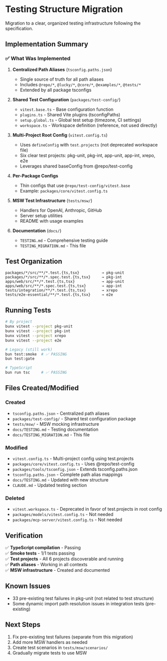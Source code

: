 # Testing Structure Migration

Migration to a clear, organized testing infrastructure following the specification.

## Implementation Summary

### ✅ What Was Implemented

1. **Centralized Path Aliases** (`tsconfig.paths.json`)
   - Single source of truth for all path aliases
   - Includes `@repo/*`, `@lucky/*`, `@core/*`, `@examples/*`, `@tests/*`
   - Extended by all package tsconfigs

2. **Shared Test Configuration** (`packages/test-config/`)
   - `vitest.base.ts` - Base configuration function
   - `plugins.ts` - Shared Vite plugins (tsconfigPaths)
   - `setup.global.ts` - Global test setup (timezone, CI settings)
   - `workspace.ts` - Workspace definition (reference, not used directly)

3. **Multi-Project Root Config** (`vitest.config.ts`)
   - Uses `defineConfig` with `test.projects` (not deprecated workspace file)
   - Six clear test projects: pkg-unit, pkg-int, app-unit, app-int, xrepo, e2e
   - Leverages shared baseConfig from @repo/test-config

4. **Per-Package Configs**
   - Thin configs that use `@repo/test-config/vitest.base`
   - Example: `packages/core/vitest.config.ts`

5. **MSW Test Infrastructure** (`tests/msw/`)
   - Handlers for OpenAI, Anthropic, GitHub
   - Server setup utilities
   - README with usage examples

6. **Documentation** (`docs/`)
   - `TESTING.md` - Comprehensive testing guide
   - `TESTING_MIGRATION.md` - This file

## Test Organization

```
packages/*/src/**/*.test.{ts,tsx}          → pkg-unit
packages/*/src/**/*.spec.test.{ts,tsx}     → pkg-int
apps/web/src/**/*.test.{ts,tsx}            → app-unit
apps/web/src/**/*.spec.test.{ts,tsx}       → app-int
tests/integration/**/*.test.{ts,tsx}       → xrepo
tests/e2e-essential/**/*.test.{ts,tsx}     → e2e
```

## Running Tests

```bash
# By project
bunx vitest --project pkg-unit
bunx vitest --project pkg-int
bunx vitest --project xrepo
bunx vitest --project e2e

# Legacy (still work)
bun test:smoke  # ✅ PASSING
bun test:gate

# TypeScript
bun run tsc     # ✅ PASSING
```

## Files Created/Modified

### Created
- `tsconfig.paths.json` - Centralized path aliases
- `packages/test-config/` - Shared test configuration package
- `tests/msw/` - MSW mocking infrastructure
- `docs/TESTING.md` - Testing documentation
- `docs/TESTING_MIGRATION.md` - This file

### Modified
- `vitest.config.ts` - Multi-project config using test.projects
- `packages/core/vitest.config.ts` - Uses @repo/test-config
- `packages/tools/tsconfig.json` - Extends tsconfig.paths.json
- `tsconfig.paths.json` - Complete path alias mappings
- `docs/TESTING.md` - Updated with new structure
- `CLAUDE.md` - Updated testing section

### Deleted
- `vitest.workspace.ts` - Deprecated in favor of test.projects in root config
- `packages/models/vitest.config.ts` - Not needed
- `packages/mcp-server/vitest.config.ts` - Not needed

## Verification

✅ **TypeScript compilation** - Passing  
✅ **Smoke tests** - 1/1 tests passing  
✅ **Test projects** - All 6 projects discoverable and running  
✅ **Path aliases** - Working in all contexts  
✅ **MSW infrastructure** - Created and documented  

## Known Issues

- 33 pre-existing test failures in pkg-unit (not related to test structure)
- Some dynamic import path resolution issues in integration tests (pre-existing)

## Next Steps

1. Fix pre-existing test failures (separate from this migration)
2. Add more MSW handlers as needed
3. Create test scenarios in `tests/msw/scenarios/`
4. Gradually migrate tests to use MSW

